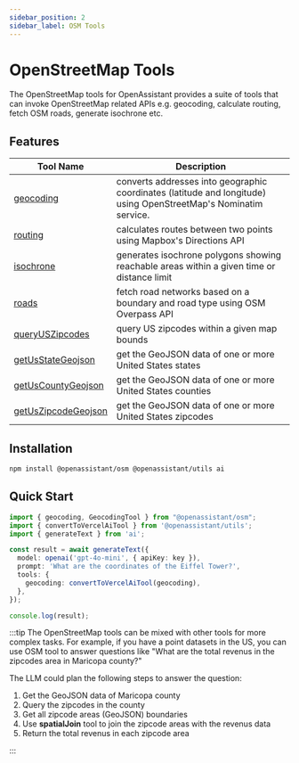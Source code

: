 ```yaml
---
sidebar_position: 2
sidebar_label: OSM Tools
---
```


# OpenStreetMap Tools

The OpenStreetMap tools for OpenAssistant provides a suite of tools that can invoke OpenStreetMap related APIs e.g. geocoding, calculate routing, fetch OSM roads, generate isochrone etc.

## Features

| Tool Name                                                     | Description                                                                                                      |
| ------------------------------------------------------------- | ---------------------------------------------------------------------------------------------------------------- |
| [geocoding](/docs/osm/variables/geocoding)                    | converts addresses into geographic coordinates (latitude and longitude) using OpenStreetMap's Nominatim service. |
| [routing](/docs/osm/variables/routing)                        | calculates routes between two points using Mapbox's Directions API                                               |
| [isochrone](/docs/osm/variables/isochrone)                    | generates isochrone polygons showing reachable areas within a given time or distance limit                       |
| [roads](/docs/osm/variables/roads)                            | fetch road networks based on a boundary and road type using OSM Overpass API                                     |
| [queryUSZipcodes](/docs/osm/variables/queryUSZipcodes)        | query US zipcodes within a given map bounds                                                                      |
| [getUsStateGeojson](/docs/osm/variables/getUsStateGeojson)    | get the GeoJSON data of one or more United States states                                                         |
| [getUsCountyGeojson](/docs/osm/variables/getUsCountyGeojson)  | get the GeoJSON data of one or more United States counties                                                       |
| [getUsZipcodeGeojson](/docs/osm/variables/getUsCountyGeojson) | get the GeoJSON data of one or more United States zipcodes                                                       |

## Installation

```bash
npm install @openassistant/osm @openassistant/utils ai
```

## Quick Start

```typescript
import { geocoding, GeocodingTool } from "@openassistant/osm";
import { convertToVercelAiTool } from '@openassistant/utils';
import { generateText } from 'ai';

const result = await generateText({
  model: openai('gpt-4o-mini', { apiKey: key }),
  prompt: 'What are the coordinates of the Eiffel Tower?',
  tools: {
    geocoding: convertToVercelAiTool(geocoding),
  },
});

console.log(result);
```

:::tip
The OpenStreetMap tools can be mixed with other tools for more complex tasks. For example, if you have a point datasets in the US, you can use OSM tool to answer questions like "What are the total revenus in the zipcodes area in Maricopa county?"

The LLM could plan the following steps to answer the question:

1. Get the GeoJSON data of Maricopa county
2. Query the zipcodes in the county
3. Get all zipcode areas (GeoJSON) boundaries
4. Use **spatialJoin** tool to join the zipcode areas with the revenus data
5. Return the total revenus in each zipcode area

:::
